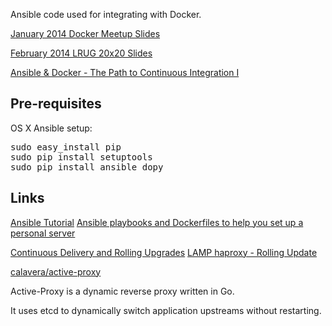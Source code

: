 Ansible code used for integrating with Docker.

[January 2014 Docker Meetup Slides]()

[February 2014 LRUG 20x20 Slides]()

[Ansible & Docker - The Path to Continuous Integration I]()

## Pre-requisites

OS X Ansible setup:

<pre>
sudo easy_install pip
sudo pip install setuptools
sudo pip install ansible dopy
</pre>

## Links

[Ansible Tutorial](http://docs.ansible.com/guide_rolling_upgrade.html)
[Ansible playbooks and Dockerfiles to help you set up a personal
server](https://github.com/Keybits/keybits-server)

[Continuous Delivery and Rolling Upgrades](http://docs.ansible.com/guide_rolling_upgrade.html)
[LAMP haproxy - Rolling Update](https://github.com/ansible/ansible-examples/blob/master/lamp_haproxy/rolling_update.yml)


[calavera/active-proxy](https://github.com/calavera/active-proxy)

Active-Proxy is a dynamic reverse proxy written in Go.

It uses etcd to dynamically switch application upstreams without restarting.
